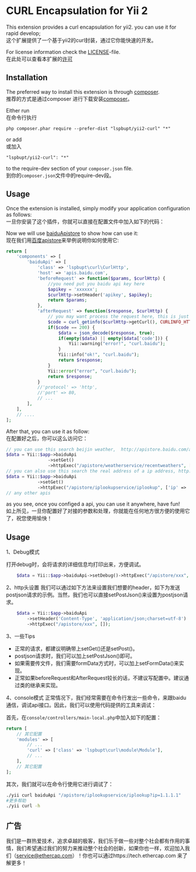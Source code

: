 CURL Encapsulation for Yii 2
========================

This extension provides a curl encapsulation for yii2. you can use it for rapid develop;  
这个扩展提供了一个基于yii2的curl封装，通过它你能快速的开发。  

For license information check the [LICENSE](LICENSE.md)-file.  
在此处可以查看本扩展的[许可](LICENSE.md)  


Installation
------------

The preferred way to install this extension is through [composer](http://getcomposer.org/download/).  
推荐的方式是通过composer 进行下载安装[composer](http://getcomposer.org/download/)。  

Either run  
在命令行执行  
```
php composer.phar require --prefer-dist "lspbupt/yii2-curl" "*"
```

or add  
或加入  

```
"lspbupt/yii2-curl": "*"
```

to the require-dev section of your `composer.json` file.  
到你的`composer.json`文件中的require-dev段。  

Usage
-----

Once the extension is installed, simply modify your application configuration as follows:  
一旦你安装了这个插件，你就可以直接在配置文件中加入如下的代码：  

Now we will use [baiduApistore](http://apistore.baidu.com) to show how can use it:  
现在我们用[百度apistore](http://apistore.baidu.com)来举例说明你如何使用它:  

```php
return [
    'components' => [
        'baiduApi' => [
            'class' => 'lspbupt\curl\CurlHttp',
            'host' => 'apis.baidu.com',
            'beforeRequest' => function($params, $curlHttp) {
                //you need put you baidu api key here
                $apikey = 'xxxxxx';
                $curlHttp->setHeader('apikey', $apikey);
                return $params;
            },
            'afterRequest' => function($response, $curlHttp) {
                // you may want process the request here, this is just a example
                $code = curl_getinfo($curlHttp->getCurl(), CURLINFO_HTTP_CODE);
                if($code == 200) {
                    $data = json_decode($response, true);
                    if(empty($data) || empty($data['code'])) {
                        Yii::warning("error!", "curl.baidu");
                    }
                    Yii::info("ok!", "curl.baidu");
                    return $response;
                }
                Yii::error("error", "curl.baidu");
                return $response;
            }
            //'protocol' => 'http',
            //'port' => 80,
            // ...
        ],
    ],   
    // .... 
];
```

After that, you can use it as follow:  
在配置好之后，你可以这么访问它： 
```php
// you can use this search beijin weather,  http://apistore.baidu.com/apiworks/servicedetail/112.html
$data = Yii::$app->baiduApi
                ->setGet()
                ->httpExec("/apistore/weatherservice/recentweathers", ['cityname' => '北京', 'cityid' => '101010100']);
// you can also use this search the real address of a ip address, http://apistore.baidu.com/apiworks/servicedetail/114.html
$data = Yii::$app->baiduApi
            ->setGet()
            ->httpExec("/apistore/iplookupservice/iplookup", ['ip' => '117.89.35.58']);
// any other apis
```

as you see, once you configed a api, you can use it anywhere, have fun!  
如上所见，一旦你配置好了对接的参数和处理，你就能在任何地方很方便的使用它了，祝您使用愉快！

Usage
-----
1、Debug模式

打开debug时，会将请求的详细信息均打印出来，方便调试。

```php
    $data = Yii::$app->baiduApi->setDebug()->httpExec("/apistore/xxx", []);
```

2、http头设置
我们可以通过如下方法来设置我们想要的header，如下为发送postjson请求的示例。当然，我们也可以直接setPostJson()来设置为postjson请求。

```php
    $data = Yii::$app->baiduApi
        ->setHeader('Content-Type', 'application/json;charset=utf-8')
        ->httpExec("/apistore/xxx", []);
```

3、一些Tips

- 正常的请求，都建议明确带上setGet()还是setPost()。
- postjson请求时，我们可以加上setPostJson()即可。
- 如果需要传文件，我们需要formData方式时，可以加上setFormData()来实现。
- 正常如果beforeRequest和AfterRequest较长的话，不建议写配置中。建议通过类的继承来实现。

4、console模式
正常情况下，我们经常需要在命令行发出一些命令，来跟baidu通信，调试api接口。因此，我们可以使用代码提供的工具来调试：

首先，在`console/controllers/main-local.php`中加入如下的配置：

```php
return [
    // 其它配置
    'modules' => [
        // ...
        'curl' => ['class' => 'lspbupt\curl\module\Module'],
        // ...
    ],
    // 其它配置
];
```

其次，我们就可以在命令行使用它进行调试了：

```bash
./yii curl baiduApi "/apistore/iplookupservice/iplookup?ip=1.1.1.1"
#更多帮助
./yii curl -h
```


广告
--------------

我们是一群热爱技术，追求卓越的极客，我们乐于做一些对整个社会都有作用的事情，我们希望通过我们的努力来推动整个社会的创新，如果你也一样，欢迎加入我们（service@ethercap.com）！你也可以通过https://tech.ethercap.com 来了解更多！
